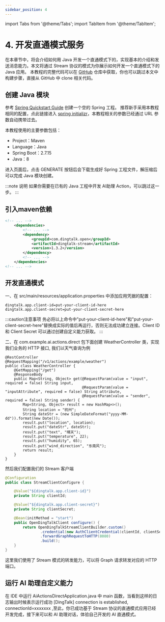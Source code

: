 ```yaml
---
sidebar_position: 4
---
```

import Tabs from '@theme/Tabs';
import TabItem from '@theme/TabItem';


# 4. 开发直通模式服务


在本章节中，将会介绍如何用 Java 开发一个直通模式下的，实现基本的介绍和发送消息能力。本文将通过 Stream 协议的模式为你展示如何开发一个直通模式下的 Java 应用。
本教程的完整代码可以在 [GitHub](https://github.com/open-dingtalk/dingtalk-tutorial-java/tree/main/ai-actions-stream) 仓库中获取，你也可以跳过本文中构建步骤，直接从 GitHub 中 clone 相关代码。


## 创建 Java 模块

参考 [Spring Quickstart Guide](https://spring.io/quickstart) 创建一个空的 Spring 工程。 推荐新手采用本教程相同的配置，点此链接进入 [spring initializr](https://start.spring.io#!type=maven-project&language=java&platformVersion=3.1.10&packaging=jar&jvmVersion=17&groupId=com.example&artifactId=ai-actions-stream&name=ai-actions-stream&description=Demo%20project%20for%20DingTalk&packageName=com.example.ai.actions)，本教程相关的参数已经通过 URL 参数自动携带过去。


本教程使用的主要参数包括：

* Project：Maven
* Language：Java
* Spring Boot：2.7.15
* Java：8

进入页面后，点击 GENERATE 按钮后会下载生成好 Spring 工程文件，解压缩后可以完成 Java 模块创建。

:::note 说明
如果你需要在已有的 Java 工程中开发 AI助理 Action，可以跳过这一步。
:::

## 引入maven依赖

```xml
<!-- ... -->
    <dependencies>
        <!-- ... -->
        <dependency>
            <groupId>com.dingtalk.open</groupId>
            <artifactId>dingtalk-stream</artifactId>
            <version>1.3.2</version>
        </dependency>
        <!-- ... -->
    </dependencies>
<!-- ... -->
```

## 开发直通模式
一、在 src/main/resources/application.properties 中添加应用凭据的配置：
```
dingtalk.app.client-id=put-your-client-id-here
dingtalk.app.client-secret=put-your-client-secret-here

```

:::caution注意事项
务必将以上命令中"put-your-client-id-here"和"put-your-client-secret-here"替换成实际的值后再运行，否则无法成功建立连接。Client ID 和 Client Secret 可以通过创建自定义能力获取。
:::

二、在 com.example.ai.actions.direct 包下面创建 WeatherController 类，实现我们业务的 HTTP 接口, 我们以天气查询为例

```javas
@RestController
@RequestMapping("/v1/actions/example/weather")
public class WeatherController {
    @GetMapping("/get")
    @ResponseBody
    public Map<String, Object> get(@RequestParam(value = "input", required = false) String input,
                                   @RequestParam(value = "inputAttribute", required = false) String attribute,
                                   @RequestParam(value = "sender", required = false) String sender) {
        Map<String, Object> result = new HashMap<>();
        String location = "杭州";
        String dateStr = (new SimpleDateFormat("yyyy-MM-dd")).format(new Date());
        result.put("location", location);
        result.put("dateStr", dateStr);
        result.put("text", "晴天");
        result.put("temperature", 22);
        result.put("humidity", 65);
        result.put("wind_direction", "东南风");
        return result;
    }
}
```
然后我们配置我们的 Stream 客户端
```java
@Configuration
public class StreamClientConfigure {

    @Value("${dingtalk.app.client-id}")
    private String clientId;

    @Value("${dingtalk.app.client-secret}")
    private String clientSecret;

    @Bean(initMethod = "start")
    public OpenDingTalkClient configure() {
        return OpenDingTalkStreamClientBuilder.custom()
                .credential(new AuthClientCredential(clientId, clientSecret))
                .forwardGraphRequestToHTTP(8080)
                .build();
    }
}
```
这里我们使用了 Stream 模式的转发能力，可以将 Graph 请求转发对应的 HTTP 端口。


## 运行 AI 助理自定义能力
在 IDE 中运行 AiActionsDirectApplication.java 中 main 函数，当看到这样的日志输出时候表示运行成功 [DingTalk] connection is established, connectionId=xxxxxxx ,至此，你已成功基于 Stream 协议的直通模式应用已经开发完成，接下来可以和 AI 助理对话，体验自己开发的 AI 直通模式。






  




